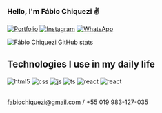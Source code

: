 ### Hello, I'm Fábio Chiquezi ✌️
[![Portfolio](https://img.shields.io/badge/website-000000?style=for-the-badge&logo=About.me&logoColor=white)](https://vexx.chiquezi.com/)
[![Instagram](https://img.shields.io/badge/Instagram-E4405F?style=for-the-badge&logo=instagram&logoColor=white)](https://www.instagram.com/fchiquezi/)
[![WhatsApp](https://img.shields.io/badge/WhatsApp-25D366?style=for-the-badge&logo=whatsapp&logoColor=white)](https://wa.me/+5519983127035)


![Fábio Chiquezi GitHub stats](https://github-readme-stats.vercel.app/api?username=fabiochiquezi&show_icons=true&theme=radical)

## Technologies I use in my daily life

<div style="display: inline_block">
  <img align="center" alt="html5" src="https://img.shields.io/badge/HTML5-E34F26?style=for-the-badge&logo=html5&logoColor=white" />
  <img align="center" alt="css" src="https://img.shields.io/badge/CSS3-1572B6?style=for-the-badge&logo=css3&logoColor=white" />
  <img align="center" alt="js" src="https://img.shields.io/badge/JavaScript-F7DF1E?style=for-the-badge&logo=javascript&logoColor=black" />
  <img align="center" alt="ts" src="https://img.shields.io/badge/TypeScript-007ACC?style=for-the-badge&logo=typescript&logoColor=white" />
  <img align="center" alt="react" src="https://img.shields.io/badge/React-20232A?style=for-the-badge&logo=react&logoColor=61DAFB" />
  <img align="center" alt="react" src="https://img.shields.io/badge/Figma-F24E1E?style=for-the-badge&logo=figma&logoColor=white" />
</div><br/>

fabiochiquezi@gmail.com / +55 019 983-127-035

